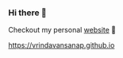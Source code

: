 ### Hi there 👋
Checkout my personal [website](https://vrindavansanap.github.io) 💫 


https://vrindavansanap.github.io
